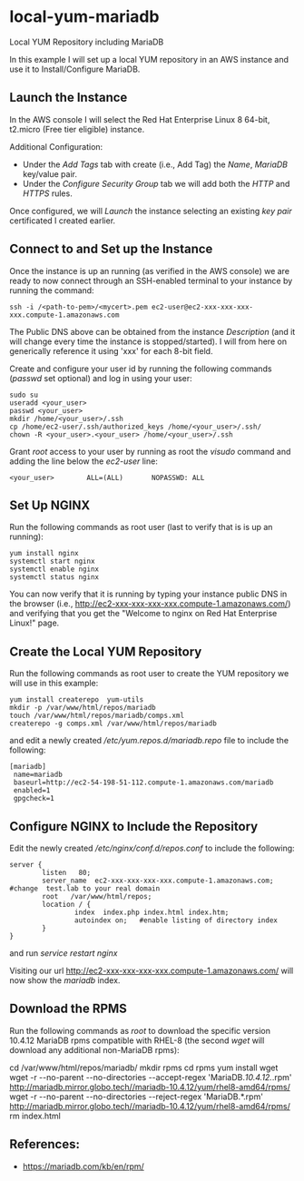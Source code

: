 # local-yum-mariadb
Local YUM Repository including MariaDB

In this example I will set up a local YUM repository in an AWS instance and use it to Install/Configure MariaDB.

## Launch the Instance

In the AWS console I will select the Red Hat Enterprise Linux 8 64-bit, t2.micro (Free tier eligible) instance. 

Additional Configuration:
* Under the _Add Tags_ tab with create (i.e., Add Tag) the _Name_, _MariaDB_ key/value pair.
* Under the _Configure Security Group_ tab we will add both the _HTTP_ and _HTTPS_ rules.

Once configured, we will _Launch_ the instance selecting an existing _key pair_ certificated I created earlier.

## Connect to and Set up the Instance

Once the instance is up an running (as verified in the AWS console) we are ready to now connect through an SSH-enabled terminal to your instance by running the command:

```
ssh -i /<path-to-pem>/<mycert>.pem ec2-user@ec2-xxx-xxx-xxx-xxx.compute-1.amazonaws.com
```

The Public DNS above can be obtained from the instance _Description_ (and it will change every time the instance is stopped/started). I will from here on generically reference it using 'xxx' for each 8-bit field.

Create and configure your user id by running the following commands (_passwd_ set optional) and log in using your user:

```
sudo su
useradd <your_user>
passwd <your_user>
mkdir /home/<your_user>/.ssh
cp /home/ec2-user/.ssh/authorized_keys /home/<your_user>/.ssh/
chown -R <your_user>.<your_user> /home/<your_user>/.ssh
```

Grant _root_ access to your user by running as root the _visudo_ command and adding the line below the _ec2-user_ line:
```
<your_user>        ALL=(ALL)       NOPASSWD: ALL
```

## Set Up NGINX

Run the following commands as root user (last to verify that is is up an running):

```
yum install nginx
systemctl start nginx
systemctl enable nginx
systemctl status nginx
```

You can now verify that it is running by typing your instance public DNS in the browser (i.e., http://ec2-xxx-xxx-xxx-xxx.compute-1.amazonaws.com/) and verifying that you get the "Welcome to nginx on Red Hat Enterprise Linux!" page.

## Create the Local YUM Repository

Run the following commands as root user to create the YUM repository we will use in this example:

```
yum install createrepo  yum-utils
mkdir -p /var/www/html/repos/mariadb
touch /var/www/html/repos/mariadb/comps.xml
createrepo -g comps.xml /var/www/html/repos/mariadb
```

and edit a newly created _/etc/yum.repos.d/mariadb.repo_ file to include the following:

```
[mariadb]
 name=mariadb
 baseurl=http://ec2-54-198-51-112.compute-1.amazonaws.com/mariadb
 enabled=1
 gpgcheck=1
```

## Configure NGINX to Include the Repository

Edit the newly created _/etc/nginx/conf.d/repos.conf_ to include the following:

```
server {
        listen   80;
        server_name  ec2-xxx-xxx-xxx-xxx.compute-1.amazonaws.com; #change  test.lab to your real domain
        root   /var/www/html/repos;
        location / {
                index  index.php index.html index.htm;
                autoindex on;   #enable listing of directory index
        }
}
```

and run _service restart nginx_

Visiting our url http://ec2-xxx-xxx-xxx-xxx.compute-1.amazonaws.com/ will now show the _mariadb_ index.

## Download the RPMS

Run the following commands as _root_ to download the specific version 10.4.12 MariaDB rpms compatible with RHEL-8 (the second _wget_ will download any additional non-MariaDB rpms):

cd /var/www/html/repos/mariadb/
mkdir rpms
cd rpms
yum install wget
wget -r --no-parent --no-directories --accept-regex 'MariaDB.*10.4.12.*.rpm' http://mariadb.mirror.globo.tech//mariadb-10.4.12/yum/rhel8-amd64/rpms/
wget -r --no-parent --no-directories --reject-regex 'MariaDB.*.rpm' http://mariadb.mirror.globo.tech//mariadb-10.4.12/yum/rhel8-amd64/rpms/
rm index.html


## References:

* https://mariadb.com/kb/en/rpm/
